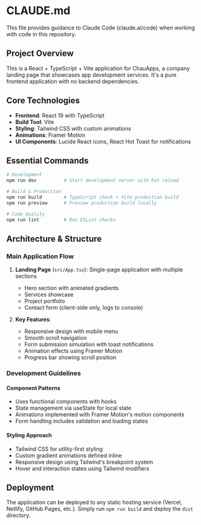 # CLAUDE.md

This file provides guidance to Claude Code (claude.ai/code) when working with code in this repository.

## Project Overview

This is a React + TypeScript + Vite application for ChauApps, a company landing page that showcases app development services. It's a pure frontend application with no backend dependencies.

## Core Technologies

- **Frontend**: React 19 with TypeScript
- **Build Tool**: Vite
- **Styling**: Tailwind CSS with custom animations
- **Animations**: Framer Motion
- **UI Components**: Lucide React icons, React Hot Toast for notifications

## Essential Commands

```bash
# Development
npm run dev          # Start development server with hot reload

# Build & Production
npm run build        # TypeScript check + Vite production build
npm run preview      # Preview production build locally

# Code Quality
npm run lint         # Run ESLint checks
```

## Architecture & Structure

### Main Application Flow
1. **Landing Page** (`src/App.tsx`): Single-page application with multiple sections
   - Hero section with animated gradients
   - Services showcase
   - Project portfolio
   - Contact form (client-side only, logs to console)
   
2. **Key Features**:
   - Responsive design with mobile menu
   - Smooth scroll navigation
   - Form submission simulation with toast notifications
   - Animation effects using Framer Motion
   - Progress bar showing scroll position

### Development Guidelines

#### Component Patterns
- Uses functional components with hooks
- State management via useState for local state
- Animations implemented with Framer Motion's motion components
- Form handling includes validation and loading states

#### Styling Approach
- Tailwind CSS for utility-first styling
- Custom gradient animations defined inline
- Responsive design using Tailwind's breakpoint system
- Hover and interaction states using Tailwind modifiers

## Deployment

The application can be deployed to any static hosting service (Vercel, Netlify, GitHub Pages, etc.). Simply run `npm run build` and deploy the `dist` directory.